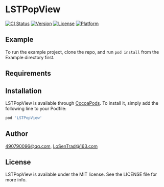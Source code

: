 # LSTPopView

[![CI Status](https://img.shields.io/travis/490790096@qq.com/LSTPopView.svg?style=flat)](https://travis-ci.org/490790096@qq.com/LSTPopView)
[![Version](https://img.shields.io/cocoapods/v/LSTPopView.svg?style=flat)](https://cocoapods.org/pods/LSTPopView)
[![License](https://img.shields.io/cocoapods/l/LSTPopView.svg?style=flat)](https://cocoapods.org/pods/LSTPopView)
[![Platform](https://img.shields.io/cocoapods/p/LSTPopView.svg?style=flat)](https://cocoapods.org/pods/LSTPopView)

## Example

To run the example project, clone the repo, and run `pod install` from the Example directory first.

## Requirements

## Installation

LSTPopView is available through [CocoaPods](https://cocoapods.org). To install
it, simply add the following line to your Podfile:

```ruby
pod 'LSTPopView'
```

## Author

490790096@qq.com, LoSenTrad@163.com

## License

LSTPopView is available under the MIT license. See the LICENSE file for more info.

